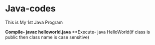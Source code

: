# Java-codes
This is My 1st Java Program

**Compile-   javac helloworld.java**
**Execute-   java HelloWorld(if class is public then class name is case sensitive) 
